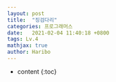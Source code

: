 ```yaml
---
layout: post
title:  "징검다리"
categories: 프로그래머스 
date:   2021-02-04 11:40:18 +0800
tags: Lv.4
mathjax: true
author: Haribo
---
```


* content
{:toc}